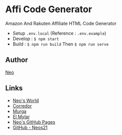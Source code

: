 # Affi Code Generator

Amazon And Rakuten Affiliate HTML Code Generator

- Setup `.env.local` (Reference : `.env.example`)
- Develop : `$ npm start`
- Build : `$ npm run build` Then `$ npm run serve`


## Author

[Neo](http://neo.s21.xrea.com/)


## Links

- [Neo's World](http://neo.s21.xrea.com/)
- [Corredor](http://neos21.hatenablog.com/)
- [Murga](http://neos21.hatenablog.jp/)
- [El Mylar](http://neos21.hateblo.jp/)
- [Neo's GitHub Pages](https://neos21.github.io/)
- [GitHub - Neos21](https://github.com/Neos21/)

